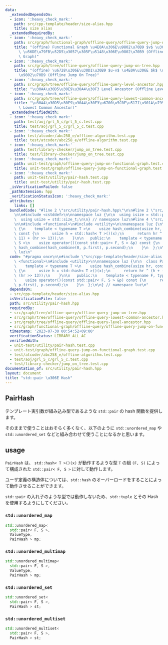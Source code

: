 ```yaml
---
data:
  _extendedDependsOn:
  - icon: ':heavy_check_mark:'
    path: src/cpp-template/header/size-alias.hpp
    title: size alias
  _extendedRequiredBy:
  - icon: ':heavy_check_mark:'
    path: src/graph/functional-graph/offline-query/offline-query-jump-on-functional-graph.hpp
    title: "(offine) Functional Graph \u4E0A\u306E\u9802\u70B9 $v$ \u304B\u3089 $k$\
      \ \u56DE\u79FB\u52D5\u3057\u305F\u5148\u306E\u9802\u70B9 (Offline Jump On Functional\
      \ Graph)"
  - icon: ':heavy_check_mark:'
    path: src/graph/tree/offline-query/offline-query-jump-on-tree.hpp
    title: "(offine) \u6728\u306E\u30D1\u30B9 $u-v$ \u4E0A\u306E $k$ \u756A\u76EE\u306E\
      \u9802\u70B9 (Offline Jump On Tree)"
  - icon: ':heavy_check_mark:'
    path: src/graph/tree/offline-query/offline-query-level-ancestor.hpp
    title: "\u30AA\u30D5\u30E9\u30A4\u30F3 Level Ancestor (Offline Level Ancestor)"
  - icon: ':heavy_check_mark:'
    path: src/graph/tree/offline-query/offline-query-lowest-common-ancestor.hpp
    title: "\u30AA\u30D5\u30E9\u30A4\u30F3\u6700\u5C0F\u5171\u901A\u7956\u5148 (Offline\
      \ Lowest Common Ancestor)"
  _extendedVerifiedWith:
  - icon: ':heavy_check_mark:'
    path: test/aoj/grl_5_c/grl_5_c.test.cpp
    title: test/aoj/grl_5_c/grl_5_c.test.cpp
  - icon: ':heavy_check_mark:'
    path: test/atcoder/abc258_e/offline-algorithm.test.cpp
    title: test/atcoder/abc258_e/offline-algorithm.test.cpp
  - icon: ':heavy_check_mark:'
    path: test/library-checker/jump_on_tree.test.cpp
    title: test/library-checker/jump_on_tree.test.cpp
  - icon: ':heavy_check_mark:'
    path: unit-test/graph/offline-query-jump-on-functional-graph.test.cpp
    title: unit-test/graph/offline-query-jump-on-functional-graph.test.cpp
  - icon: ':heavy_check_mark:'
    path: unit-test/utility/pair-hash.test.cpp
    title: unit-test/utility/pair-hash.test.cpp
  _isVerificationFailed: false
  _pathExtension: hpp
  _verificationStatusIcon: ':heavy_check_mark:'
  attributes:
    links: []
  bundledCode: "#line 2 \"src/utility/pair-hash.hpp\"\n\n#line 2 \"src/cpp-template/header/size-alias.hpp\"\
    \n\n#include <cstddef>\n\nnamespace luz {\n\n  using isize = std::ptrdiff_t;\n\
    \  using usize = std::size_t;\n\n} // namespace luz\n#line 4 \"src/utility/pair-hash.hpp\"\
    \n\n#include <functional>\n#include <utility>\n\nnamespace luz {\n\n  class PairHash\
    \ {\n    template < typename T >\n    usize hash_combine(usize hr, const T &x)\
    \ const {\n      usize h = std::hash< T >()(x);\n      return hr ^ (h + (hr <<\
    \ 11) + (hr >> 13));\n    }\n\n   public:\n    template < typename F, typename\
    \ S >\n    usize operator()(const std::pair< F, S > &p) const {\n      return\
    \ hash_combine(hash_combine(0, p.first), p.second);\n    }\n  };\n\n} // namespace\
    \ luz\n"
  code: "#pragma once\n\n#include \"src/cpp-template/header/size-alias.hpp\"\n\n#include\
    \ <functional>\n#include <utility>\n\nnamespace luz {\n\n  class PairHash {\n\
    \    template < typename T >\n    usize hash_combine(usize hr, const T &x) const\
    \ {\n      usize h = std::hash< T >()(x);\n      return hr ^ (h + (hr << 11) +\
    \ (hr >> 13));\n    }\n\n   public:\n    template < typename F, typename S >\n\
    \    usize operator()(const std::pair< F, S > &p) const {\n      return hash_combine(hash_combine(0,\
    \ p.first), p.second);\n    }\n  };\n\n} // namespace luz\n"
  dependsOn:
  - src/cpp-template/header/size-alias.hpp
  isVerificationFile: false
  path: src/utility/pair-hash.hpp
  requiredBy:
  - src/graph/tree/offline-query/offline-query-jump-on-tree.hpp
  - src/graph/tree/offline-query/offline-query-lowest-common-ancestor.hpp
  - src/graph/tree/offline-query/offline-query-level-ancestor.hpp
  - src/graph/functional-graph/offline-query/offline-query-jump-on-functional-graph.hpp
  timestamp: '2023-07-30 00:54:52+09:00'
  verificationStatus: LIBRARY_ALL_AC
  verifiedWith:
  - unit-test/utility/pair-hash.test.cpp
  - unit-test/graph/offline-query-jump-on-functional-graph.test.cpp
  - test/atcoder/abc258_e/offline-algorithm.test.cpp
  - test/aoj/grl_5_c/grl_5_c.test.cpp
  - test/library-checker/jump_on_tree.test.cpp
documentation_of: src/utility/pair-hash.hpp
layout: document
title: "std::pair \u306E Hash"
---
```


## PairHash
テンプレート実引数が組み込み型であるような `std::pair` の hash 関数を提供します。

そのままで使うことはおそらく多くなく、以下のように `std::unordered_map` や `std::unordered_set` などと組み合わせて使うことになるかと思います。

## usage
`PairHash` は、 `std::hash< T >()(x)` が動作するような型 `T` の組 `(F, S)` によって構成された `std::pair< F, S >` に対して動作します。

ユーザ定義の構造体については、`std::hash` のオーバーロードをすることによって動作させることができます。

`std::pair` の入れ子のような型では動作しないため、`std::tuple` とその Hash を使用するようにしてください。

### `std::unordered_map`
```cpp
std::unordered_map<
  std::pair< F, S >,
  ValueType,
  PairHash > mp;
```

### `std::unordered_multimap`
```cpp
std::unordered_multimap<
  std::pair< F, S >,
  ValueType,
  PairHash > mp;
```

### `std::unordered_set`
```cpp
std::unordered_set<
  std::pair< F, S >,
  PairHash > st;
```

### `std::unordered_multiset`
```cpp
std::unordered_multiset<
  std::pair< F, S >,
  PairHash > st;
```
